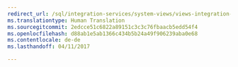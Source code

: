 ```yaml
--- 
redirect_url: /sql/integration-services/system-views/views-integration-services-catalog
ms.translationtype: Human Translation
ms.sourcegitcommit: 2edcce51c6822a89151c3c3c76fbaacb5edd54f4
ms.openlocfilehash: d88ab1e5ab1366c434b5b24a49f906239aba0e68
ms.contentlocale: de-de
ms.lasthandoff: 04/11/2017

--- 
```


